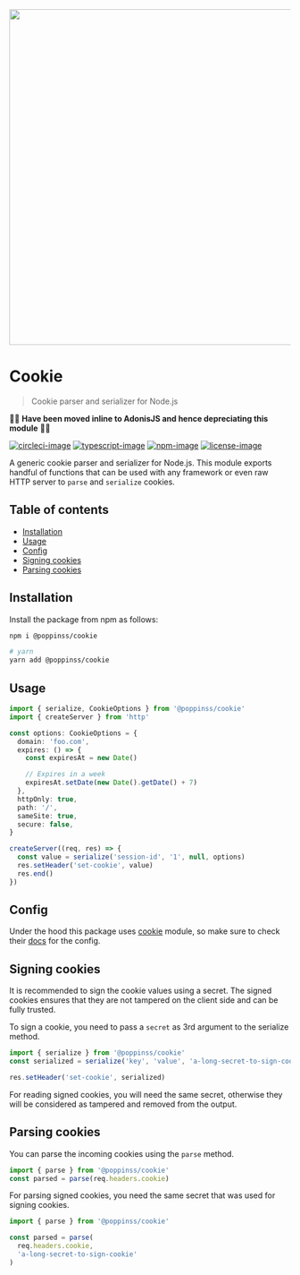 <div align="center">
  <img src="https://res.cloudinary.com/adonisjs/image/upload/q_100/v1557762307/poppinss_iftxlt.jpg" width="600px">
</div>


# Cookie
> Cookie parser and serializer for Node.js

🚨🚨 **Have been moved inline to AdonisJS and hence depreciating this module** 🚨🚨

[![circleci-image]][circleci-url] [![typescript-image]][typescript-url] [![npm-image]][npm-url] [![license-image]][license-url]

A generic cookie parser and serializer for Node.js. This module exports handful of functions that can be used with any framework or even raw HTTP server to `parse` and `serialize` cookies.


<!-- START doctoc generated TOC please keep comment here to allow auto update -->
<!-- DON'T EDIT THIS SECTION, INSTEAD RE-RUN doctoc TO UPDATE -->
## Table of contents

- [Installation](#installation)
- [Usage](#usage)
- [Config](#config)
- [Signing cookies](#signing-cookies)
- [Parsing cookies](#parsing-cookies)

<!-- END doctoc generated TOC please keep comment here to allow auto update -->

## Installation
Install the package from npm as follows:

```sh
npm i @poppinss/cookie

# yarn
yarn add @poppinss/cookie
```

## Usage

```ts
import { serialize, CookieOptions } from '@poppinss/cookie'
import { createServer } from 'http'

const options: CookieOptions = {
  domain: 'foo.com',
  expires: () => {
    const expiresAt = new Date()

    // Expires in a week
    expiresAt.setDate(new Date().getDate() + 7)
  },
  httpOnly: true,
  path: '/',
  sameSite: true,
  secure: false,
}

createServer((req, res) => {
  const value = serialize('session-id', '1', null, options)
  res.setHeader('set-cookie', value)
  res.end()
})
```

## Config
Under the hood this package uses [cookie](https://www.npmjs.com/package/cookie) module, so make sure to check their [docs](https://www.npmjs.com/package/cookie#options-1) for the config.

## Signing cookies
It is recommended to sign the cookie values using a secret. The signed cookies ensures that they are not tampered on the client side and can be fully trusted.

To sign a cookie, you need to pass a `secret` as 3rd argument to the serialize method.

```ts
import { serialize } from '@poppinss/cookie'
const serialized = serialize('key', 'value', 'a-long-secret-to-sign-cookie')

res.setHeader('set-cookie', serialized)
```

For reading signed cookies, you will need the same secret, otherwise they will be considered as tampered and removed from the output.

## Parsing cookies
You can parse the incoming cookies using the `parse` method.

```ts
import { parse } from '@poppinss/cookie'
const parsed = parse(req.headers.cookie)
```

For parsing signed cookies, you need the same secret that was used for signing cookies.

```ts
import { parse } from '@poppinss/cookie'

const parsed = parse(
  req.headers.cookie,
  'a-long-secret-to-sign-cookie'
)
```

[circleci-image]: https://img.shields.io/circleci/project/github/poppinss/cookie/master.svg?style=for-the-badge&logo=circleci
[circleci-url]: https://circleci.com/gh/poppinss/cookie "circleci"

[typescript-image]: https://img.shields.io/badge/Typescript-294E80.svg?style=for-the-badge&logo=typescript
[typescript-url]:  "typescript"

[npm-image]: https://img.shields.io/npm/v/@poppinss/cookie.svg?style=for-the-badge&logo=npm
[npm-url]: https://npmjs.org/package/@poppinss/cookie "npm"

[license-image]: https://img.shields.io/npm/l/@poppinss/cookie?color=blueviolet&style=for-the-badge
[license-url]: LICENSE.md "license"
